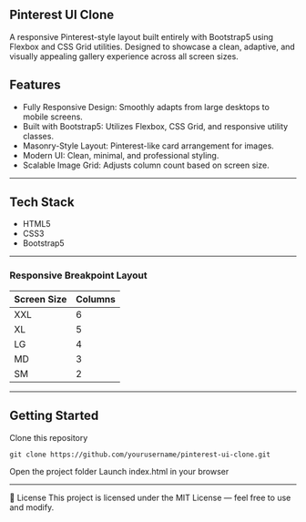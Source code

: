## Pinterest UI Clone
A responsive Pinterest-style layout built entirely with Bootstrap5 using Flexbox and CSS Grid utilities.
Designed to showcase a clean, adaptive, and visually appealing gallery experience across all screen sizes.

## Features
- Fully Responsive Design: Smoothly adapts from large desktops to mobile screens.
- Built with Bootstrap5: Utilizes Flexbox, CSS Grid, and responsive utility classes.
- Masonry-Style Layout: Pinterest-like card arrangement for images.
- Modern UI: Clean, minimal, and professional styling.
- Scalable Image Grid: Adjusts column count based on screen size.

---

## Tech Stack
- HTML5
- CSS3
- Bootstrap5

---

### Responsive Breakpoint Layout
| Screen Size | Columns |
|-------------|---------|
| XXL         | 6       |
| XL          | 5       |
| LG          | 4       |
| MD          | 3       |
| SM          | 2       |

---

## Getting Started
Clone this repository

``` git clone https://github.com/yourusername/pinterest-ui-clone.git ```

Open the project folder
Launch index.html in your browser

---

📜 License
This project is licensed under the MIT License — feel free to use and modify.
